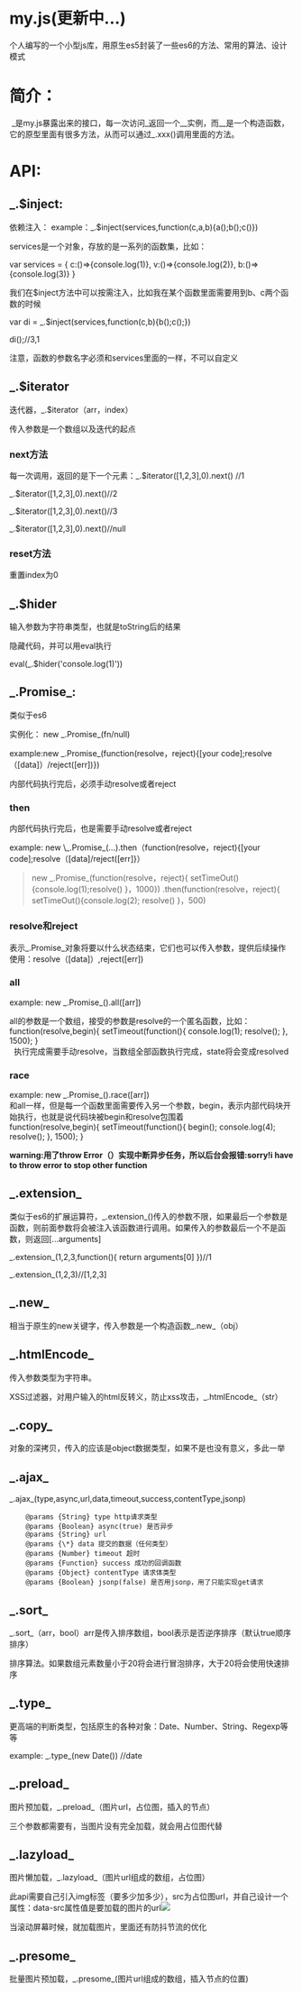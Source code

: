 # my.js(更新中...)
个人编写的一个小型js库，用原生es5封装了一些es6的方法、常用的算法、设计模式
# 简介：
  \_是my.js暴露出来的接口，每一次访问_返回一个__实例，而__是一个构造函数，它的原型里面有很多方法，从而可以通过_.xxx()调用里面的方法。
# API:

## \_.$inject:

依赖注入：
example：\_.$inject(services,function(c,a,b){a();b();c()})

services是一个对象，存放的是一系列的函数集，比如：

var services = {
	c:()=>{console.log(1)},
	v:()=>{console.log(2)},
	b:()=>{console.log(3)}
}

我们在$inject方法中可以按需注入，比如我在某个函数里面需要用到b、c两个函数的时候

var di = \_.$inject(services,function(c,b){b();c();})

di();//3,1

注意，函数的参数名字必须和services里面的一样，不可以自定义

## \_.$iterator

迭代器，\_.$iterator（arr，index）

传入参数是一个数组以及迭代的起点

### next方法

每一次调用，返回的是下一个元素：\_.$iterator([1,2,3],0).next() //1

\_.$iterator([1,2,3],0).next()//2

\_.$iterator([1,2,3],0).next()//3

\_.$iterator([1,2,3],0).next()//null

### reset方法

重置index为0

## \_.$hider

输入参数为字符串类型，也就是toString后的结果

隐藏代码，并可以用eval执行

eval(\_.$hider('console.log(1)'))

 ## \_.Promise_:
 
 类似于es6

实例化： new \_.Promise_(fn/null)
 
 example:new \_.Promise_(function(resolve，reject){[your code];resolve（[data]）/reject([err])})
 
 <p>内部代码执行完后，必须手动resolve或者reject</p>
 
### then
<p>内部代码执行完后，也是需要手动resolve或者reject</p>
example: new \_.Promise_(...).then（function(resolve，reject){[your code];resolve（[data]/reject([err]}）

> new \_.Promise_(function(resolve，reject){
 setTimeOut(){console.log(1);resolve()
 }，1000})
 .then(function(resolve，reject){
 setTimeOut(){console.log(2);
 resolve()
 }，500)

### resolve和reject

表示\_.Promise_对象将要以什么状态结束，它们也可以传入参数，提供后续操作使用：resolve（[data]）,reject([err])

 ### all
 
 example: new \_.Promise_().all([arr])
 
 all的参数是一个数组，接受的参数是resolve的一个匿名函数，比如：
 <br>
 function(resolve,begin){
                setTimeout(function(){
                    console.log(1);
                    resolve();
                }, 1500);
            }
<br> 
执行完成需要手动resolve，当数组全部函数执行完成，state将会变成resolved

### race

example: new \_.Promise_().race([arr])
<br>
和all一样，但是每一个函数里面需要传入另一个参数，begin，表示内部代码块开始执行，也就是说代码块被begin和resolve包围着
<br>
function(resolve,begin){
                setTimeout(function(){
                	begin();
                    console.log(4);
                    resolve();
                }, 1500);
            }

**warning:用了throw Error（）实现中断异步任务，所以后台会报错:sorry!i have to throw error to stop other function**


## \_.extension_

类似于es6的扩展运算符，\_.extension_()传入的参数不限，如果最后一个参数是函数，则前面参数将会被注入该函数进行调用。如果传入的参数最后一个不是函数，则返回[...arguments]

\_.extension_(1,2,3,function(){
		return arguments[0]
	})//1
 
 \_.extension_(1,2,3)//[1,2,3]
 
 ## \_.new_
 
 相当于原生的new关键字，传入参数是一个构造函数\_.new_（obj）
 
 ## \_.htmlEncode_
 
 传入参数类型为字符串。
 
 XSS过滤器，对用户输入的html反转义，防止xss攻击，\_.htmlEncode_（str）

## \_.copy_

对象的深拷贝，传入的应该是object数据类型，如果不是也没有意义，多此一举

## \_.ajax_

\_.ajax_(type,async,url,data,timeout,success,contentType,jsonp)

		@params {String} type http请求类型
	 	@params {Boolean} async(true) 是否异步
		@params {String} url 
		@params {\*} data 提交的数据（任何类型）
		@params {Number} timeout 超时
		@params {Function} success 成功的回调函数
		@params {Object} contentType 请求体类型
		@params {Boolean} jsonp(false) 是否用jsonp，用了只能实现get请求

## \_.sort_

\_.sort_（arr，bool）arr是传入排序数组，bool表示是否逆序排序（默认true顺序排序）

排序算法。如果数组元素数量小于20将会进行冒泡排序，大于20将会使用快速排序

## \_.type_

更高端的判断类型，包括原生的各种对象：Date、Number、String、Regexp等等

example: \_.type_(new Date()) //date

## \_.preload_

图片预加载，\_.preload_（图片url，占位图，插入的节点）

三个参数都需要有，当图片没有完全加载，就会用占位图代替

## \_.lazyload_

图片懒加载，\_.lazyload_（图片url组成的数组，占位图）

此api需要自己引入img标签（要多少加多少），src为占位图url，并自己设计一个属性：data-src属性值是要加载的图片的url<img src="占位图.gif" data-src="1.jpg">

当滚动屏幕时候，就加载图片，里面还有防抖节流的优化

## \_.presome_

批量图片预加载，\_.presome_(图片url组成的数组，插入节点的位置)


